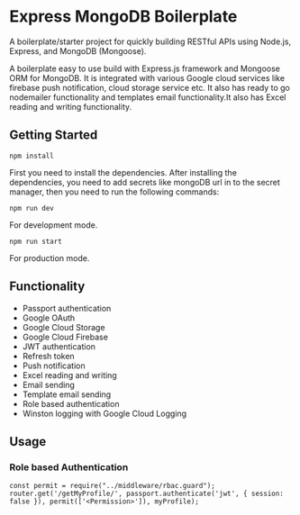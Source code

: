 # Express MongoDB Boilerplate

A boilerplate/starter project for quickly building RESTful APIs using Node.js, Express, and MongoDB (Mongoose).

A boilerplate easy to use build with Express.js framework and Mongoose ORM for MongoDB. It is integrated with various
Google cloud services like firebase push notification, cloud storage service etc. It also has ready to go nodemailer
functionality and templates email functionality.It also has Excel reading and writing functionality.

## Getting Started

```
npm install
```

First you need to install the dependencies. After installing the dependencies, you need to add secrets like mongoDB url
in to the secret manager, then you need to run the following commands:

```
npm run dev
```

For development mode.

```
npm run start
```

For production mode.

## Functionality

- Passport authentication
- Google OAuth
- Google Cloud Storage
- Google Cloud Firebase
- JWT authentication
- Refresh token
- Push notification
- Excel reading and writing
- Email sending
- Template email sending
- Role based authentication
- Winston logging with Google Cloud Logging

## Usage

### Role based Authentication

```
const permit = require("../middleware/rbac.guard");
router.get('/getMyProfile/', passport.authenticate('jwt', { session: false }), permit(['<Permission>']), myProfile);
```

